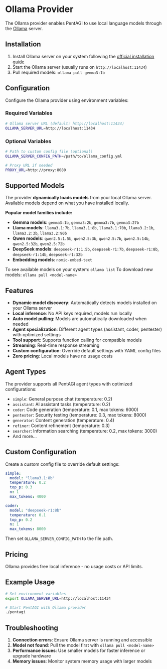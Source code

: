 # Ollama Provider

The Ollama provider enables PentAGI to use local language models through the [Ollama](https://ollama.ai/) server.

## Installation

1. Install Ollama server on your system following the [official installation guide](https://ollama.ai/download)
2. Start the Ollama server (usually runs on `http://localhost:11434`)
3. Pull required models: `ollama pull gemma3:1b`

## Configuration

Configure the Ollama provider using environment variables:

### Required Variables

```bash
# Ollama server URL (default: http://localhost:11434)
OLLAMA_SERVER_URL=http://localhost:11434
```

### Optional Variables

```bash
# Path to custom config file (optional)
OLLAMA_SERVER_CONFIG_PATH=/path/to/ollama_config.yml

# Proxy URL if needed
PROXY_URL=http://proxy:8080
```

## Supported Models

The provider **dynamically loads models** from your local Ollama server. Available models depend on what you have installed locally.

**Popular model families include:**

- **Gemma models**: `gemma3:1b`, `gemma3:2b`, `gemma3:7b`, `gemma3:27b`
- **Llama models**: `llama3.1:7b`, `llama3.1:8b`, `llama3.1:70b`, `llama3.2:1b`, `llama3.2:3b`, `llama3.2:90b`
- **Qwen models**: `qwen2.5:1.5b`, `qwen2.5:3b`, `qwen2.5:7b`, `qwen2.5:14b`, `qwen2.5:32b`, `qwen2.5:72b`
- **DeepSeek models**: `deepseek-r1:1.5b`, `deepseek-r1:7b`, `deepseek-r1:8b`, `deepseek-r1:14b`, `deepseek-r1:32b`
- **Embedding models**: `nomic-embed-text`

To see available models on your system: `ollama list`
To download new models: `ollama pull <model-name>`

## Features

- **Dynamic model discovery**: Automatically detects models installed on your Ollama server
- **Local inference**: No API keys required, models run locally
- **Auto model pulling**: Models are automatically downloaded when needed
- **Agent specialization**: Different agent types (assistant, coder, pentester) with optimized settings
- **Tool support**: Supports function calling for compatible models
- **Streaming**: Real-time response streaming
- **Custom configuration**: Override default settings with YAML config files
- **Zero pricing**: Local models have no usage costs

## Agent Types

The provider supports all PentAGI agent types with optimized configurations:

- `simple`: General purpose chat (temperature: 0.2)
- `assistant`: AI assistant tasks (temperature: 0.2)
- `coder`: Code generation (temperature: 0.1, max tokens: 6000)
- `pentester`: Security testing (temperature: 0.3, max tokens: 8000)
- `generator`: Content generation (temperature: 0.4)
- `refiner`: Content refinement (temperature: 0.3)
- `searcher`: Information searching (temperature: 0.2, max tokens: 3000)
- And more...

## Custom Configuration

Create a custom config file to override default settings:

```yaml
simple:
  model: "llama3.1:8b"
  temperature: 0.2
  top_p: 0.3
  n: 1
  max_tokens: 4000

coder:
  model: "deepseek-r1:8b"
  temperature: 0.1
  top_p: 0.2
  n: 1
  max_tokens: 8000
```

Then set `OLLAMA_SERVER_CONFIG_PATH` to the file path.

## Pricing

Ollama provides free local inference - no usage costs or API limits.

## Example Usage

```bash
# Set environment variables
export OLLAMA_SERVER_URL=http://localhost:11434

# Start PentAGI with Ollama provider
./pentagi
```

## Troubleshooting

1. **Connection errors**: Ensure Ollama server is running and accessible
2. **Model not found**: Pull the model first with `ollama pull <model-name>`
3. **Performance issues**: Use smaller models for faster inference or upgrade hardware
4. **Memory issues**: Monitor system memory usage with larger models